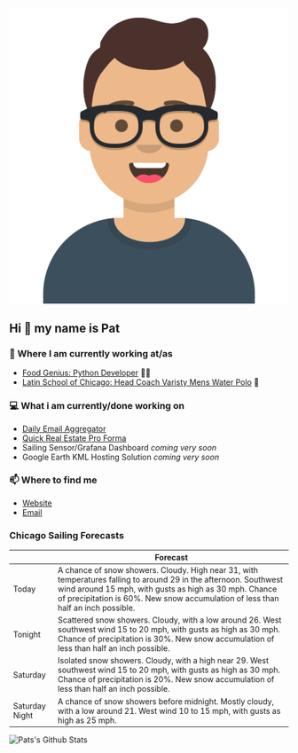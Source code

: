 [![Social banner for p-j-falconer](https://raw.githubusercontent.com/P-J-FALCONER/P-J-FALCONER/master/assets/avataaars.svg)](https://patfalconer.com/)
## Hi :wave: my name is Pat

### 💼 Where I am currently working at/as
- [Food Genius: Python Developer](https://getfoodgenius.com/) 🍔🐍
- [Latin School of Chicago: Head Coach Varisty Mens Water Polo](https://www.latinschool.org/) 🤽


### 💻 What i am currently/done working on
 - [Daily Email Aggregator](https://github.com/P-J-FALCONER/dott_daily_mail)
 - [Quick Real Estate Pro Forma](https://github.com/P-J-FALCONER/henry)
 - Sailing Sensor/Grafana Dashboard *coming very soon*
 - Google Earth KML Hosting Solution *coming very soon*

### 📫 Where to find me
 - [Website](https://patfalconer.com/)
 - [Email](mailto:patrick.j.falconer@gmail.com)


### Chicago Sailing Forecasts
|   | Forecast  |
|---|---|
| Today | A chance of snow showers. Cloudy. High near 31, with temperatures falling to around 29 in the afternoon. Southwest wind around 15 mph, with gusts as high as 30 mph. Chance of precipitation is 60%. New snow accumulation of less than half an inch possible. |
| Tonight | Scattered snow showers. Cloudy, with a low around 26. West southwest wind 15 to 20 mph, with gusts as high as 30 mph. Chance of precipitation is 30%. New snow accumulation of less than half an inch possible. |
| Saturday | Isolated snow showers. Cloudy, with a high near 29. West southwest wind 15 to 20 mph, with gusts as high as 30 mph. Chance of precipitation is 20%. New snow accumulation of less than half an inch possible. |
| Saturday Night | A chance of snow showers before midnight. Mostly cloudy, with a low around 21. West wind 10 to 15 mph, with gusts as high as 25 mph. |

![Pats's Github Stats](https://github-readme-stats.vercel.app/api?username=p-j-falconer&show_icons=true&theme=radical)

